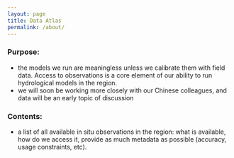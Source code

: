 ```yaml
---
layout: page
title: Data Atlas
permalink: /about/
---
```


### Purpose:

* the models we run are meaningless unless we calibrate them with field data. Access to observations is a core element of our ability to run hydrological models in the region.
* we will soon be working more closely with our Chinese colleagues, and data will be an early topic of discussion

### Contents:

* a list of all available in situ observations in the region: what is available, how do we access it, provide as much metadata as possible (accuracy, usage constraints, etc). 

